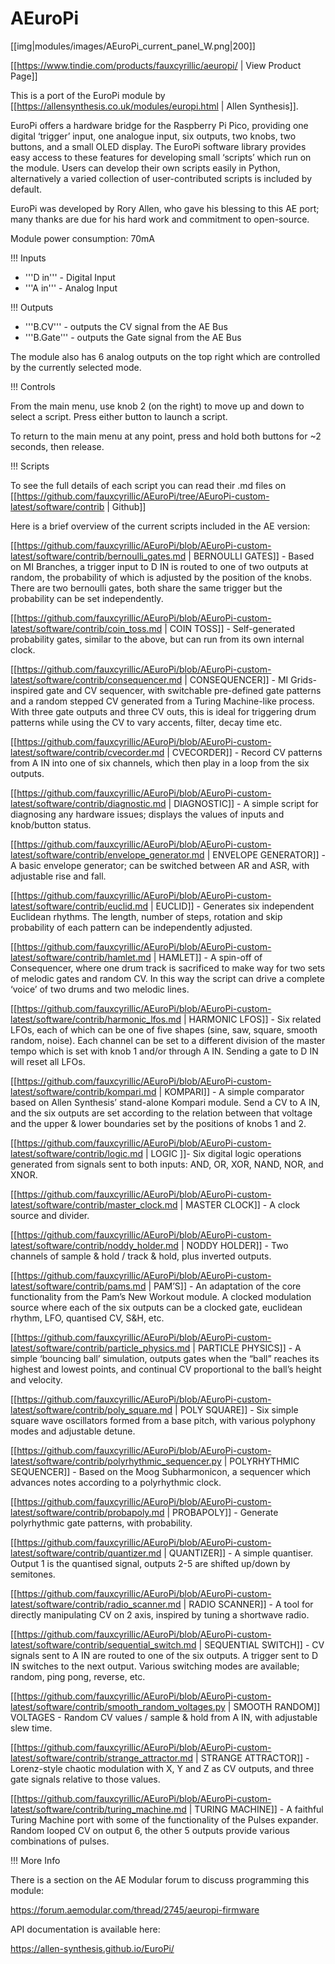 # AEuroPi
[[img|modules/images/AEuroPi_current_panel_W.png|200]]

[[https://www.tindie.com/products/fauxcyrillic/aeuropi/ | View Product Page]]

This is a port of the EuroPi module by [[https://allensynthesis.co.uk/modules/europi.html | Allen Synthesis]].

EuroPi offers a hardware bridge for the Raspberry Pi Pico, providing one digital ‘trigger’ input, one analogue input, six outputs, two knobs, two buttons, and a small OLED display. The EuroPi software library provides easy access to these features for developing small ‘scripts’ which run on the module. Users can develop their own scripts easily in Python, alternatively a varied collection of user-contributed scripts is included by default.

EuroPi was developed by Rory Allen, who gave his blessing to this AE port; many thanks are due for his hard work and commitment to open-source.

Module power consumption: 70mA


!!! Inputs
* '''D in''' - Digital Input
* '''A in''' - Analog Input

!!! Outputs
* '''B.CV''' - outputs the CV signal from the AE Bus
* '''B.Gate''' - outputs the Gate signal from the AE Bus

The module also has 6 analog outputs on the top right which are controlled by the currently selected mode.

!!! Controls

From the main menu, use knob 2 (on the right) to move up and down to select a script. Press either button to launch a script.

To return to the main menu at any point, press and hold both buttons for ~2 seconds, then release.

!!! Scripts

To see the full details of each script you can read their .md files on [[https://github.com/fauxcyrillic/AEuroPi/tree/AEuroPi-custom-latest/software/contrib | Github]]

Here is a brief overview of the current scripts included in the AE version:


[[https://github.com/fauxcyrillic/AEuroPi/blob/AEuroPi-custom-latest/software/contrib/bernoulli_gates.md | BERNOULLI GATES]] - Based on MI Branches, a trigger input to D IN is routed to one of two outputs at random, the probability of which is adjusted by the position of the knobs. There are two bernoulli gates, both share the same trigger but the probability can be set independently.


[[https://github.com/fauxcyrillic/AEuroPi/blob/AEuroPi-custom-latest/software/contrib/coin_toss.md | COIN TOSS]] - Self-generated probability gates, similar to the above, but can run from its own internal clock.


[[https://github.com/fauxcyrillic/AEuroPi/blob/AEuroPi-custom-latest/software/contrib/consequencer.md | CONSEQUENCER]] - MI Grids-inspired gate and CV sequencer, with switchable pre-defined gate patterns and a random stepped CV generated from a Turing Machine-like process. With three gate outputs and three CV outs, this is ideal for triggering drum patterns while using the CV to vary accents, filter, decay time etc.


[[https://github.com/fauxcyrillic/AEuroPi/blob/AEuroPi-custom-latest/software/contrib/cvecorder.md | CVECORDER]] - Record CV patterns from A IN into one of six channels, which then play in a loop from the six outputs.


[[https://github.com/fauxcyrillic/AEuroPi/blob/AEuroPi-custom-latest/software/contrib/diagnostic.md | DIAGNOSTIC]] - A simple script for diagnosing any hardware issues; displays the values of inputs and knob/button status.


[[https://github.com/fauxcyrillic/AEuroPi/blob/AEuroPi-custom-latest/software/contrib/envelope_generator.md | ENVELOPE GENERATOR]] - A basic envelope generator; can be switched between AR and ASR, with adjustable rise and fall.

[[https://github.com/fauxcyrillic/AEuroPi/blob/AEuroPi-custom-latest/software/contrib/euclid.md | EUCLID]] - Generates six independent Euclidean rhythms. The length, number of steps, rotation and skip probability of each pattern can be independently adjusted.


[[https://github.com/fauxcyrillic/AEuroPi/blob/AEuroPi-custom-latest/software/contrib/hamlet.md | HAMLET]] - A spin-off of Consequencer, where one drum track is sacrificed to make way for two sets of melodic gates and random CV. In this way the script can drive a complete ‘voice’ of two drums and two melodic lines.


[[https://github.com/fauxcyrillic/AEuroPi/blob/AEuroPi-custom-latest/software/contrib/harmonic_lfos.md | HARMONIC LFOS]] - Six related LFOs, each of which can be one of five shapes (sine, saw, square, smooth random, noise). Each channel can be set to a different division of the master tempo which is set with knob 1 and/or through A IN. Sending a gate to D IN will reset all LFOs.


[[https://github.com/fauxcyrillic/AEuroPi/blob/AEuroPi-custom-latest/software/contrib/kompari.md | KOMPARI]] - A simple comparator based on Allen Synthesis’ stand-alone Kompari module. Send a CV to A IN, and the six outputs are set according to the relation between that voltage and the upper & lower boundaries set by the positions of knobs 1 and 2.


[[https://github.com/fauxcyrillic/AEuroPi/blob/AEuroPi-custom-latest/software/contrib/logic.md | LOGIC ]]- Six digital logic operations generated from signals sent to both inputs: AND, OR, XOR, NAND, NOR, and XNOR.


[[https://github.com/fauxcyrillic/AEuroPi/blob/AEuroPi-custom-latest/software/contrib/master_clock.md | MASTER CLOCK]] - A clock source and divider.


[[https://github.com/fauxcyrillic/AEuroPi/blob/AEuroPi-custom-latest/software/contrib/noddy_holder.md | NODDY HOLDER]] - Two channels of sample & hold / track & hold, plus inverted outputs.


[[https://github.com/fauxcyrillic/AEuroPi/blob/AEuroPi-custom-latest/software/contrib/pams.md | PAM’S]] - An adaptation of the core functionality from the Pam’s New Workout module. A clocked modulation source where each of the six outputs can be a clocked gate, euclidean rhythm, LFO, quantised CV, S&H, etc.


[[https://github.com/fauxcyrillic/AEuroPi/blob/AEuroPi-custom-latest/software/contrib/particle_physics.md | PARTICLE PHYSICS]] - A simple ‘bouncing ball’ simulation, outputs gates when the “ball” reaches its highest and lowest points, and continual CV proportional to the ball’s height and velocity.


[[https://github.com/fauxcyrillic/AEuroPi/blob/AEuroPi-custom-latest/software/contrib/poly_square.md | POLY SQUARE]] - Six simple square wave oscillators formed from a base pitch, with various polyphony modes and adjustable detune.


[[https://github.com/fauxcyrillic/AEuroPi/blob/AEuroPi-custom-latest/software/contrib/polyrhythmic_sequencer.py | POLYRHYTHMIC SEQUENCER]] - Based on the Moog Subharmonicon, a sequencer which advances notes according to a polyrhythmic clock.


[[https://github.com/fauxcyrillic/AEuroPi/blob/AEuroPi-custom-latest/software/contrib/probapoly.md | PROBAPOLY]] - Generate polyrhythmic gate patterns, with probability.


[[https://github.com/fauxcyrillic/AEuroPi/blob/AEuroPi-custom-latest/software/contrib/quantizer.md | QUANTIZER]] - A simple quantiser. Output 1 is the quantised signal, outputs 2-5 are shifted up/down by semitones.


[[https://github.com/fauxcyrillic/AEuroPi/blob/AEuroPi-custom-latest/software/contrib/radio_scanner.md | RADIO SCANNER]] - A tool for directly manipulating CV on 2 axis, inspired by tuning a shortwave radio.


[[https://github.com/fauxcyrillic/AEuroPi/blob/AEuroPi-custom-latest/software/contrib/sequential_switch.md | SEQUENTIAL SWITCH]] - CV signals sent to A IN are routed to one of the six outputs. A trigger sent to D IN switches to the next output. Various switching modes are available; random, ping pong, reverse, etc.


[[https://github.com/fauxcyrillic/AEuroPi/blob/AEuroPi-custom-latest/software/contrib/smooth_random_voltages.py | SMOOTH RANDOM]] VOLTAGES - Random CV values / sample & hold from A IN, with adjustable slew time.


[[https://github.com/fauxcyrillic/AEuroPi/blob/AEuroPi-custom-latest/software/contrib/strange_attractor.md | STRANGE ATTRACTOR]] - Lorenz-style chaotic modulation with X, Y and Z as CV outputs, and three gate signals relative to those values.


[[https://github.com/fauxcyrillic/AEuroPi/blob/AEuroPi-custom-latest/software/contrib/turing_machine.md | TURING MACHINE]] - A faithful Turing Machine port with some of the functionality of the Pulses expander. Random looped CV on output 6, the other 5 outputs provide various combinations of pulses.


!!! More Info

There is a section on the AE Modular forum to discuss programming this module:

https://forum.aemodular.com/thread/2745/aeuropi-firmware

API documentation is available here:

https://allen-synthesis.github.io/EuroPi/
